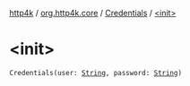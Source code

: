 [http4k](../../index.md) / [org.http4k.core](../index.md) / [Credentials](index.md) / [&lt;init&gt;](./-init-.md)

# &lt;init&gt;

`Credentials(user: `[`String`](https://kotlinlang.org/api/latest/jvm/stdlib/kotlin/-string/index.html)`, password: `[`String`](https://kotlinlang.org/api/latest/jvm/stdlib/kotlin/-string/index.html)`)`